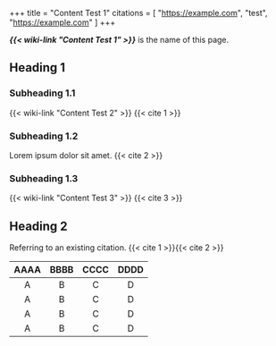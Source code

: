 +++
title = "Content Test 1"
citations = [
  "https://example.com",
  "test",
  "https://example.com"
]
+++

***{{< wiki-link "Content Test 1" >}}*** is the  name of this page.

## Heading 1
### Subheading 1.1
{{< wiki-link "Content Test 2" >}} {{< cite 1 >}}

### Subheading 1.2
Lorem ipsum dolor sit amet. {{< cite 2 >}}

### Subheading 1.3
{{< wiki-link "Content Test 3" >}} {{< cite 3 >}}

## Heading 2
Referring to an existing citation. {{< cite 1 >}}{{< cite 2 >}}

| AAAA | BBBB | CCCC | DDDD |
| :---: | :---: | :---: | :---: |
| A | B | C | D |
| A | B | C | D |
| A | B | C | D |
| A | B | C | D |